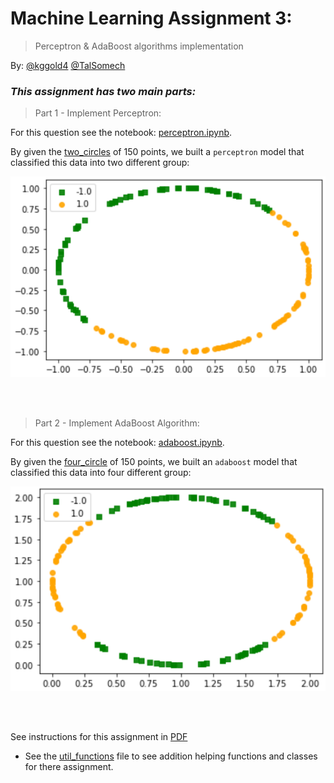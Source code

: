 # Machine Learning Assignment 3:

> Perceptron & AdaBoost algorithms implementation

By:
[@kggold4](https://www.github.com/kggold4)
[@TalSomech](https://www.github.com/TalSomech)


### <i>This assignment has two main parts:</i>

> Part 1 - Implement Perceptron:

For this question see the notebook: [perceptron.ipynb](perceptron.ipynb).

By given the [two_circles](https://github.com/kggold4/machine-learning-ex3/blob/main/data/two_circle.txt) of 150 points, we built a ```perceptron``` model that classified this data into two different group:

![two_points](images/im1.png)

<br><br>

> Part 2 - Implement AdaBoost Algorithm:

For this question see the notebook: [adaboost.ipynb](adaboost.ipynb).

By given the [four_circle](https://github.com/kggold4/machine-learning-ex3/blob/main/data/four_circle.txt) of 150 points, we built an ```adaboost``` model that classified this data into four different group:

![four_points](images/im2.png)

<br><br>

See instructions for this assignment in [PDF](https://github.com/kggold4/machine-learning-ex3/blob/main/hw3%202022.pdf)

* See the [util_functions](util_functions.py) file to see addition helping functions and classes for there assignment.
